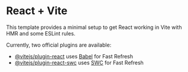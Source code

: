 # React + Vite

This template provides a minimal setup to get React working in Vite with HMR and some ESLint rules.
                
Currently, two official plugins are available:                                                  
    
- [@vitejs/plugin-react](https://github.com/vitejs/vite-plugin-react/blob/main/packages/plugin-react/README.md) uses [Babel](https://babeljs.io/) for Fast Refresh
- [@vitejs/plugin-react-swc](https://github.com/vitejs/vite-plugin-react-swc) uses [SWC](https://swc.rs/) for Fast Refresh
